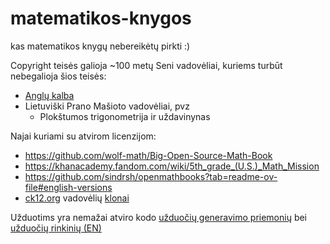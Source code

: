 # matematikos-knygos
kas matematikos knygų nebereikėtų pirkti :)

Copyright teisės galioja ~100 metų 
Seni vadovėliai, kuriems turbūt nebegalioja šios teisės:
- [Anglų kalba](https://chatgpt.com/share/17805532-ea83-44f9-9c86-5009c66014ac) 
- Lietuviški Prano Mašioto vadovėliai, pvz
  - Plokštumos trigonometrija ir uždavinynas 

Najai kuriami su atvirom licenzijom:
- https://github.com/wolf-math/Big-Open-Source-Math-Book
- https://khanacademy.fandom.com/wiki/5th_grade_(U.S.)_Math_Mission
- https://github.com/sindrsh/openmathbooks?tab=readme-ov-file#english-versions
- [ck12.org](https://www.ck12info.org/curriculum-materials-license/) vadovėlių [klonai](https://github.com/search?q=org%3ALiaBooks+flexbook+math&type=repositories)


Užduotims  yra nemažai atviro kodo [užduočių generavimo priemonių](https://www.google.com/search?q=math+worksheet+generator+site%3Agithub.com) bei [užduočių rinkinių (EN)](https://gist.github.com/caot/23c8b609a04dde53fcad891028d78de9)
